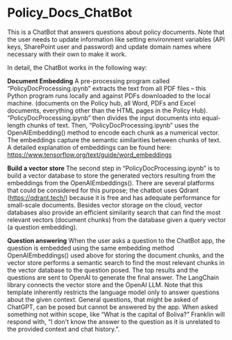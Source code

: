 # Policy_Docs_ChatBot
This is a ChatBot that answers questions about policy documents. Note that the user needs to update information like setting environment variables (API keys, SharePoint user and password) and update domain names where necessary with their own to make it work.

In detail, the ChatBot works in the following way:

**Document Embedding**
A pre-processing program called “PolicyDocProcessing.ipynb” extracts the text from all PDF files – this Python program runs locally and against PDFs downloaded to the local machine. (documents on the Policy hub, all Word, PDFs and Excel documents, everything other than the HTML pages in the Policy Hub). “PolicyDocProcessing.ipynb” then divides the input documents into equal-length chunks of text. Then, “PolicyDocProcessing.ipynb” uses the OpenAIEmbedding() method to encode each chunk as a numerical vector. The embeddings capture the semantic similarities between chunks of text. A detailed explanation of embeddings can be found here: https://www.tensorflow.org/text/guide/word_embeddings

**Build a vector store**
The second step in “PolicyDocProcessing.ipynb” is to build a vector database to store the generated vectors resulting from the embeddings from the OpenAIEmbeddings(). There are several platforms that could be considered for this purpose; the chatbot uses Qdrant (https://qdrant.tech/) because it is free and has adequate performance for small-scale documents. Besides vector storage on the cloud, vector databases also provide an efficient similarity search that can find the most relevant vectors (document chunks) from the database given a query vector (a question embedding). 

**Question answering**
When the user asks a question to the ChatBot app, the question is embedded using the same embedding method OpenAIEmbeddings() used above for storing the document chunks, and the vector store performs a semantic search to find the most relevant chunks in the vector database to the question posed. The top results and the questions are sent to OpenAI to generate the final answer. The LangChain library connects the vector store and the OpenAI LLM. Note that this template inherently restricts the language model only to answer questions about the given context. General questions, that might be asked of ChatGPT, can be posed but cannot be answered by the app. When asked something not within scope, like “What is the capital of Boliva?” Franklin will respond with, “I don't know the answer to the question as it is unrelated to the provided context and chat history.”.
